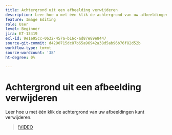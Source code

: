 ```yaml
---
title: Achtergrond uit een afbeelding verwijderen
description: Leer hoe u met één klik de achtergrond van uw afbeeldingen kunt verwijderen
feature: Image Editing
role: User
level: Beginner
jira: KT-13419
exl-id: 9e1e95cc-0632-457a-b16c-ad87e89e8447
source-git-commit: d4290715dc87b65a96942a38d5ab96b76f82d52b
workflow-type: tm+mt
source-wordcount: '38'
ht-degree: 0%

---
```


# Achtergrond uit een afbeelding verwijderen

Leer hoe u met één klik de achtergrond van uw afbeeldingen kunt verwijderen.

>[!VIDEO](https://video.tv.adobe.com/v/3420220?quality=12&learn=on&hidetitle=true)
